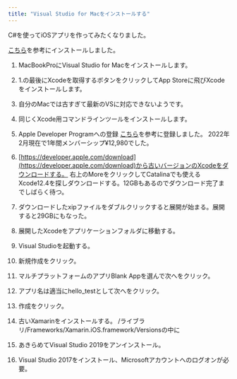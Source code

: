 ```yaml
---
title: "Visual Studio for Macをインストールする"
---
```


C#を使ってiOSアプリを作ってみたくなりました。

[こちら](https://qiita.com/chomado/items/6fb4c92ec5844e63abe6)を参考にインストールしました。

1. MacBookProにVisual Studio for Macをインストールします。
1. 1.の最後にXcodeを取得するボタンをクリックしてApp Storeに飛びXcodeをインストールします。
1. 自分のMacでは古すぎて最新のVSに対応できないようです。
1. 同じくXcode用コマンドラインツールをインストールします。

1. Apple Developer Programへの登録
   [こちら](https://www.yururiwork.net/archives/919)を参考に登録しました。
   2022年2月現在で1年間メンバーシップ¥12,980でした。
1. [https://developer.apple.com/download](https://developer.apple.com/download)から古いバージョンのXcodeをダウンロードする。
   右上のMoreをクリックしてCatalinaでも使えるXcode12.4を探しダウンロードする。12GBもあるのでダウンロード完了までしばらく待つ。
1. ダウンロードしたxipファイルをダブルクリックすると展開が始まる。展開すると29GBにもなった。
1. 展開したXcodeをアプリケーションフォルダに移動する。

1. Visual Studioを起動する。
1. 新規作成をクリック。
1. マルチプラットフォームのアプリBlank Appを選んで次へをクリック。
1. アプリ名は適当にhello_testとして次へをクリック。
1. 作成をクリック。

1. 古いXamarinをインストールする。
   /ライブラリ/Frameworks/Xamarin.iOS.framework/Versionsの中に
1. あきらめてVisual Studio 2019をアンインストール。
1. Visual Studio 2017をインストール、Microsoftアカウントへのログオンが必要。
